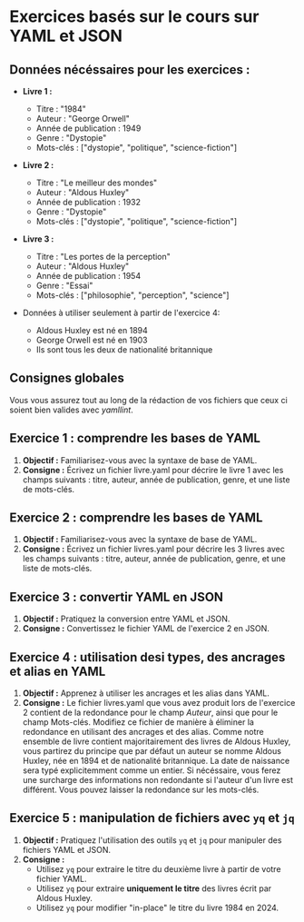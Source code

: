 # Exercices basés sur le cours sur YAML et JSON

## Données nécéssaires pour les exercices :

- **Livre 1 :**
    - Titre : "1984"
    - Auteur : "George Orwell"
    - Année de publication : 1949
    - Genre : "Dystopie"
    - Mots-clés : ["dystopie", "politique", "science-fiction"]
- **Livre 2 :**
    - Titre : "Le meilleur des mondes"
    - Auteur : "Aldous Huxley"
    - Année de publication : 1932
    - Genre : "Dystopie"
    - Mots-clés : ["dystopie", "politique", "science-fiction"]
- **Livre 3 :**
    - Titre : "Les portes de la perception"
    - Auteur : "Aldous Huxley"
    - Année de publication : 1954
    - Genre : "Essai"
    - Mots-clés : ["philosophie", "perception", "science"]

- Données à utiliser seulement à partir de l'exercice 4:
  - Aldous Huxley est né en 1894
  - George Orwell est né en 1903
  - Ils sont tous les deux de nationalité britannique

## Consignes globales

Vous vous assurez tout au long de la rédaction de vos fichiers que ceux ci soient bien valides avec *yamllint*.

## Exercice 1 : comprendre les bases de YAML

1. **Objectif :** Familiarisez-vous avec la syntaxe de base de YAML.
2. **Consigne :** Écrivez un fichier livre.yaml pour décrire le livre 1 avec les champs suivants : titre, auteur, année de publication, genre, et une liste de mots-clés.

## Exercice 2 : comprendre les bases de YAML

1. **Objectif :** Familiarisez-vous avec la syntaxe de base de YAML.
2. **Consigne :** Écrivez un fichier livres.yaml pour décrire les 3 livres avec les champs suivants : titre, auteur, année de publication, genre, et une liste de mots-clés.

## Exercice 3 : convertir YAML en JSON

1. **Objectif :** Pratiquez la conversion entre YAML et JSON.
2. **Consigne :** Convertissez le fichier YAML de l'exercice 2 en JSON.

## Exercice 4 : utilisation desi types, des ancrages et alias en YAML

1. **Objectif :** Apprenez à utiliser les ancrages et les alias dans YAML.
2. **Consigne :** Le fichier livres.yaml que vous avez produit lors de l'exercice 2 contient de la redondance pour le champ *Auteur*, ainsi que pour le champ Mots-clés. 
Modifiez ce fichier de manière à éliminer la redondance en utilisant des ancrages et des alias.
Comme notre ensemble de livre contient majoritairement des livres de Aldous Huxley, vous partirez du principe que par défaut un auteur se nomme Aldous Huxley, née en 1894 et de nationalité britannique. La date de naissance sera typé explicitemment comme un entier.
Si nécéssaire, vous ferez une surcharge des informations non redondante si l'auteur d'un livre est différent.
Vous pouvez laisser la redondance sur les mots-clés.

## Exercice 5 : manipulation de fichiers avec `yq` et `jq`

1. **Objectif :** Pratiquez l'utilisation des outils `yq` et `jq` pour manipuler des fichiers YAML et JSON.
2. **Consigne :**
    - Utilisez `yq` pour extraire le titre du deuxième livre à partir de votre fichier YAML.
    - Utilisez `yq` pour extraire **uniquement le titre** des livres écrit par Aldous Huxley.
    - Utilisez `yq` pour modifier "in-place" le titre du livre 1984 en 2024.

